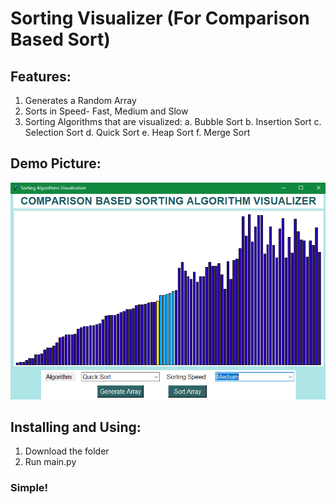 # Sorting Visualizer (For Comparison Based Sort)

## Features:
1. Generates a Random Array
2. Sorts in Speed- Fast, Medium and Slow
3. Sorting Algorithms that are visualized:
   a. Bubble Sort
   b. Insertion Sort
   c. Selection Sort
   d. Quick Sort
   e. Heap Sort
   f. Merge Sort
   
## Demo Picture:

![Demo Image](https://github.com/n-ay/comparison-based-sorting-visualizer/blob/main/Visualizer-demo-image.png)


## Installing and Using:
1. Download the folder
2. Run main.py
### Simple!
